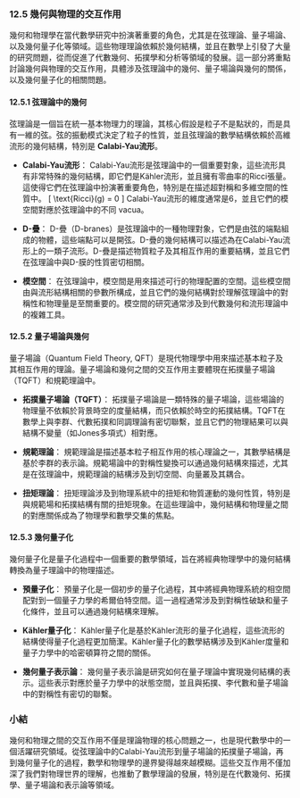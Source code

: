 ### 12.5 幾何與物理的交互作用

幾何和物理學在當代數學研究中扮演著重要的角色，尤其是在弦理論、量子場論、以及幾何量子化等領域。這些物理理論依賴於幾何結構，並且在數學上引發了大量的研究問題，從而促進了代數幾何、拓撲學和分析等領域的發展。這一部分將重點討論幾何與物理的交互作用，具體涉及弦理論中的幾何、量子場論與幾何的關係，以及幾何量子化的相關問題。

#### 12.5.1 弦理論中的幾何

弦理論是一個旨在統一基本物理力的理論，其核心假設是粒子不是點狀的，而是具有一維的弦。弦的振動模式決定了粒子的性質，並且弦理論的數學結構依賴於高維流形的幾何結構，特別是 **Calabi-Yau流形**。

- **Calabi-Yau流形**：
  Calabi-Yau流形是弦理論中的一個重要對象，這些流形具有非常特殊的幾何結構，即它們是Kähler流形，並且擁有零曲率的Ricci張量。這使得它們在弦理論中扮演著重要角色，特別是在描述超對稱和多維空間的性質中。
  \[
  \text{Ricci}(g) = 0
  \]
  Calabi-Yau流形的維度通常是6，並且它們的模空間對應於弦理論中的不同 vacua。

- **D-疊**：
  D-疊（D-branes）是弦理論中的一種物理對象，它們是由弦的端點組成的物體，這些端點可以是開弦。D-疊的幾何結構可以描述為在Calabi-Yau流形上的一類子流形。D-疊是描述物質粒子及其相互作用的重要結構，並且它們在弦理論中與D-膜的性質密切相關。

- **模空間**：
  在弦理論中，模空間是用來描述可行的物理配置的空間。這些模空間由與流形結構相關的參數所構成，並且它們的幾何結構對於理解弦理論中的對稱性和物理量是至關重要的。模空間的研究通常涉及到代數幾何和流形理論中的複雜工具。

#### 12.5.2 量子場論與幾何

量子場論（Quantum Field Theory, QFT）是現代物理學中用來描述基本粒子及其相互作用的理論。量子場論和幾何之間的交互作用主要體現在拓撲量子場論（TQFT）和規範理論中。

- **拓撲量子場論（TQFT）**：
  拓撲量子場論是一類特殊的量子場論，這些場論的物理量不依賴於背景時空的度量結構，而只依賴於時空的拓撲結構。TQFT在數學上與李群、代數拓撲和同調理論有密切聯繫，並且它們的物理結果可以與結構不變量（如Jones多項式）相對應。

- **規範理論**：
  規範理論是描述基本粒子相互作用的核心理論之一，其數學結構是基於李群的表示論。規範場論中的對稱性變換可以通過幾何結構來描述，尤其是在弦理論中，規範理論的結構涉及到切空間、向量叢及其耦合。

- **扭矩理論**：
  扭矩理論涉及到物理系統中的扭矩和物質運動的幾何性質，特別是與規範場和拓撲結構有關的扭矩現象。在這些理論中，幾何結構和物理量之間的對應關係成為了物理學和數學交集的焦點。

#### 12.5.3 幾何量子化

幾何量子化是量子化過程中一個重要的數學領域，旨在將經典物理學中的幾何結構轉換為量子理論中的物理描述。

- **預量子化**：
  預量子化是一個初步的量子化過程，其中將經典物理系統的相空間配對到一個量子力學的希爾伯特空間。這一過程通常涉及到對稱性破缺和量子化條件，並且可以通過幾何結構來理解。

- **Kähler量子化**：
  Kähler量子化是基於Kähler流形的量子化過程，這些流形的結構使得量子化過程更加簡潔。Kähler量子化的數學結構涉及到Kähler度量和量子力學中的哈密頓算符之間的關係。

- **幾何量子表示論**：
  幾何量子表示論是研究如何在量子理論中實現幾何結構的表示。這些表示對應於量子力學中的狀態空間，並且與拓撲、李代數和量子場論中的對稱性有密切的聯繫。

### 小結

幾何和物理之間的交互作用不僅是理論物理的核心問題之一，也是現代數學中的一個活躍研究領域。從弦理論中的Calabi-Yau流形到量子場論的拓撲量子場論，再到幾何量子化的過程，數學和物理學的邊界變得越來越模糊。這些交互作用不僅加深了我們對物理世界的理解，也推動了數學理論的發展，特別是在代數幾何、拓撲學、量子場論和表示論等領域。